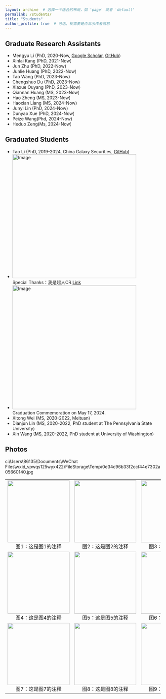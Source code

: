 ```yaml
---
layout: archive  # 选择一个适合的布局，如 'page' 或者 'default'
permalink: /students/
title: "Students"
author_profile: true  # 可选，视需要是否显示作者信息
---
```




## Graduate Research Assistants

- Mengyu Li (PhD, 2020-Now, [Google Scholar](https://scholar.google.com/citations?hl=zh-CN&user=hPWnWK0AAAAJ), [GitHub](https://mengyu8042.github.io/))
- Xinlai Kang (PhD, 2021-Now)
- Jun Zhu (PhD, 2022-Now)
- Junlie Huang (PhD, 2022-Now)
- Tao Wang (PhD, 2023-Now)
- Chengshuo Du (PhD, 2023-Now)
- Xiaxue Ouyang (PhD, 2023-Now)
- Qiannan Huang (MS, 2023-Now)
- Hao Zheng (MS, 2023-Now)
- Haoxian Liang (MS, 2024-Now)
- Junyi Lin (PhD, 2024-Now)
- Dunyao Xue (PhD, 2024-Now)
- Peize Wang(Phd, 2024-Now)
- Heduo Zeng(Ms, 2024-Now)

## Graduated Students

- Tao Li (PhD, 2019-2024, China Galaxy Securities, [GitHub](https://github.com/sherlockLitao))
-  <img src="https://cheng-bdal.github.io//images/李涛毕业礼物.jpg" alt="Image" width="400"><br>
Special Thanks：我是超人CR.[Link](https://space.bilibili.com/652096797?spm_id_from=333.337.0.0)
-  <img src="https://cheng-bdal.github.io//images/李涛毕业照.jpg" alt="Image" width="400"><br>
Graduation Commemoration on May 17, 2024.
- Xitong Wei (MS, 2020-2022, Meituan)
- Dianjun Lin (MS, 2020-2022, PhD student at  The Pennsylvania State University)
- Xin Wang (MS, 2020-2022, PhD student at University of Washington)


## Photos
<table>
  <tr>
    <td align="center">
      <img src="https://cheng-bdal.github.io//images/头像/李梦雨.jpg" width="200"/><br>
      图1：这是图1的注释
    </td>
    <td align="center">
      <img src="https://cheng-bdal.github.io//images/头像/康欣来.jpg" width="200"/><br>
      图2：这是图2的注释
    </td>
    <td align="center">
      <img src="https://cheng-bdal.github.io//images/头像/黄君烈.jpg" width="200"/><br>
      图3：这是图3的注释
    </td>
  </tr>
  <tr>
    <td align="center">
      <img src="https://cheng-bdal.github.io//images/头像/朱珺.jpg" width="200"/><br>
      图4：这是图4的注释
    </td>
    <td align="center">
      <img src="https://cheng-bdal.github.io//images/头像/杜承朔.jpg" width="200"/><br>
      图5：这是图5的注释
    </td>
    <td align="center">
      <img src="https://cheng-bdal.github.io//images/头像/王涛.jpg" width="200"/><br>
      图6：这是图6的注释
    </td>
  </tr>
  <tr>
    <td align="center">
      <img src="https://cheng-bdal.github.io//images/头像/欧阳夏雪.jpg" width="200"/><br>
      图7：这是图7的注释
    </td>
    <td align="center">
      <img src="https://cheng-bdal.github.io//images/头像/林俊一.jpg" width="200"/><br>
      图8：这是图8的注释
    </td>
    <td align="center">
      <img src="https://cheng-bdal.github.io//images/头像/薛敦耀.jpg" width="200"/><br>
      图9：这是图9的注释
    </td>
  </tr>c:\Users\86135\Documents\WeChat Files\wxid_vpwqs125wyx422\FileStorage\Temp\0e34c96b33f2ccf44e7302a05660140.jpg
</table>

